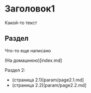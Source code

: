 # Заголовок1

Какой-то текст

## Раздел

Что-то еще написано

(На домашнюю)[index.md]

Раздел 2:
- (страница 2.1)[param/page2.1.md]
- (страница 2.2)[param/page2.2.md]

